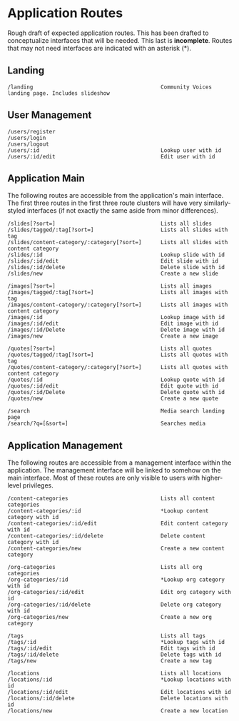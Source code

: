 # Application Routes
Rough draft of expected application routes. This has been drafted to conceptualize interfaces that will be needed. This last is **incomplete**. Routes that may not need interfaces are indicated with an asterisk (*).

## Landing

    /landing                                        Community Voices landing page. Includes slideshow

## User Management

    /users/register
    /users/login
    /users/logout
    /users/:id                                      Lookup user with id
    /users/:id/edit                                 Edit user with id

## Application Main
The following routes are accessible from the application's main interface. The first three routes in the first three route clusters will have very similarly-styled interfaces (if not exactly the same aside from minor differences).

    /slides[?sort=]                                 Lists all slides
    /slides/tagged/:tag[?sort=]                     Lists all slides with tag
    /slides/content-category/:category[?sort=]      Lists all slides with content category
    /slides/:id                                     Lookup slide with id
    /slides/:id/edit                                Edit slide with id
    /slides/:id/delete                              Delete slide with id
    /slides/new                                     Create a new slide

    /images[?sort=]                                 Lists all images
    /images/tagged/:tag[?sort=]                     Lists all images with tag
    /images/content-category/:category[?sort=]      Lists all images with content category
    /images/:id                                     Lookup image with id
    /images/:id/edit                                Edit image with id
    /images/:id/Delete                              Delete image with id
    /images/new                                     Create a new image

    /quotes[?sort=]                                 Lists all quotes
    /quotes/tagged/:tag[?sort=]                     Lists all quotes with tag
    /quotes/content-category/:category[?sort=]      Lists all quotes with content category
    /quotes/:id                                     Lookup quote with id
    /quotes/:id/edit                                Edit quote with id
    /quotes/:id/Delete                              Delete quote with id
    /quotes/new                                     Create a new quote

    /search                                         Media search landing page
    /search/?q=[&sort=]                             Searches media

## Application Management
The following routes are accessible from a management interface within the application. The management interface will be linked to somehow on the main interface. Most of these routes are only visible to users with higher-level privileges.

    /content-categories                             Lists all content categories
    /content-categories/:id                         *Lookup content category with id
    /content-categories/:id/edit                    Edit content category with id
    /content-categories/:id/delete                  Delete content category with id
    /content-categories/new                         Create a new content category

    /org-categories                                 Lists all org categories
    /org-categories/:id                             *Lookup org category with id
    /org-categories/:id/edit                        Edit org category with id
    /org-categories/:id/delete                      Delete org category with id
    /org-categories/new                             Create a new org category

    /tags                                           Lists all tags
    /tags/:id                                       *Lookup tags with id
    /tags/:id/edit                                  Edit tags with id
    /tags/:id/delete                                Delete tags with id
    /tags/new                                       Create a new tag

    /locations                                      Lists all locations
    /locations/:id                                  *Lookup locations with id
    /locations/:id/edit                             Edit locations with id
    /locations/:id/delete                           Delete locations with id
    /locations/new                                  Create a new location
